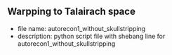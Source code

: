 ## Warpping to Talairach space
- file name: autorecon1_without_skullstripping
- description: python script file with shebang line for autorecon1_without_skullstripping
